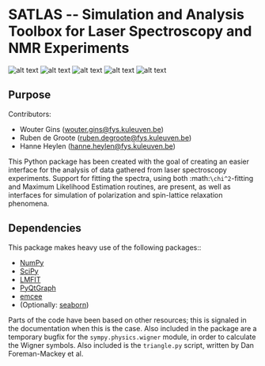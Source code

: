 SATLAS -- Simulation and Analysis Toolbox for Laser Spectroscopy and NMR Experiments
====================================================================================
![alt text](https://img.shields.io/badge/DOI-10.5281%2Fzenodo.15497-blue.svg 'DOI Identifier')
![alt text](https://img.shields.io/badge/License-MIT-blue.svg 'License')
![alt text](https://img.shields.io/badge/Python-3.4-green.svg 'Python version')
![alt text](https://img.shields.io/badge/Tested_on-Windows-green.svg 'Supported platform')
![alt text](https://img.shields.io/badge/Not_tested_on-Linux/Mac-red.svg 'Unsupported platform')

Purpose
-------
Contributors:
* Wouter Gins (wouter.gins@fys.kuleuven.be)
* Ruben de Groote (ruben.degroote@fys.kuleuven.be)
* Hanne Heylen (hanne.heylen@fys.kuleuven.be)

This Python package has been created with the goal of creating an easier interface for the analysis of data gathered from laser spectroscopy experiments. Support for fitting the spectra, using both :math:`\chi^2`-fitting and Maximum Likelihood Estimation routines, are present, as well as interfaces for simulation of polarization and spin-lattice relaxation phenomena.

Dependencies
------------
This package makes heavy use of the following packages::
* [NumPy](http://www.numpy.org/)
* [SciPy](http://www.scipy.org/)
* [LMFIT](http://lmfit.github.io/lmfit-py/index.html)
* [PyQtGraph](http://www.pyqtgraph.org/)
* [emcee](http://dan.iel.fm/emcee/current/)
* (Optionally: [seaborn](http://stanford.edu/~mwaskom/software/seaborn/))

Parts of the code have been based on other resources; this is signaled in the documentation when this is the case. Also included in the package are a temporary bugfix for the `sympy.physics.wigner` module, in order to calculate the Wigner symbols. Also included is the `triangle.py` script, written by Dan Foreman-Mackey et al.
